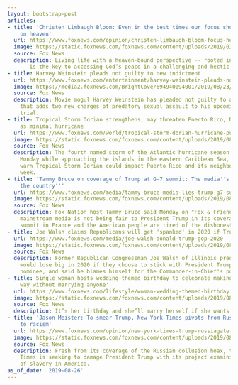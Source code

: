```yaml
---
layout: bootstrap-post
articles:
- title: 'Christen Limbaugh Bloom: Even in the best times our focus should still be
    on heaven'
  url: https://www.foxnews.com/opinion/christen-limbaugh-bloom-focus-heaven
  image: https://static.foxnews.com/foxnews.com/content/uploads/2019/02/shutterstock_674177998.jpg
  source: Fox News
  description: Living life with a heaven-bound perspective -- rooted in faith in Jesus
    -- is the key to accessing God’s peace in a challenging and hectic world.
- title: Harvey Weinstein pleads not guilty to new indictment
  url: https://www.foxnews.com/entertainment/harvey-weinstein-pleads-not-guilty-new-indictment
  image: https://media2.foxnews.com/BrightCove/694940094001/2019/08/23/694940094001_6076359747001_6076167390001-vs.jpg
  source: Fox News
  description: Movie mogul Harvey Weinstein has pleaded not guilty to an indictment
    that adds two new charges of predatory sexual assault to his upcoming New York
    trial.
- title: Tropical Storm Dorian strengthens, may threaten Puerto Rico, Dominican Republic
    as minimal hurricane
  url: https://www.foxnews.com/world/tropical-storm-dorian-hurricane-puerto-rico-dominican-republic-impact
  image: https://static.foxnews.com/foxnews.com/content/uploads/2019/08/DorianMap1.jpg
  source: Fox News
  description: The fourth named storm of the Atlantic hurricane season gathered strength
    Monday while approaching the islands in the eastern Caribbean Sea, as forecasters
    warn Tropical Storm Dorian could impact Puerto Rico and its neighbors later this
    week.
- title: 'Tammy Bruce on coverage of Trump at G-7 summit: The media''s lies are ''harming
    the country'''
  url: https://www.foxnews.com/media/tammy-bruce-media-lies-trump-g7-summit
  image: https://static.foxnews.com/foxnews.com/content/uploads/2019/08/bruce.jpg
  source: Fox News
  description: Fox Nation host Tammy Bruce said Monday on "Fox & Friends" that the
    mainstream media is not being fair to President Trump in its coverage of the G-7
    summit in France and the American people are tired of the dishonesty.
- title: Joe Walsh claims Republicans will get 'spanked' in 2020 if Trump is GOP nominee
  url: https://www.foxnews.com/media/joe-walsh-donald-trump-gop-2020
  image: https://static.foxnews.com/foxnews.com/content/uploads/2019/08/Trump-Walsh-AP.jpg
  source: Fox News
  description: Former Republican Congressman Joe Walsh of Illinois predicted the GOP
    would lose big in 2020 if they choose to stick with President Trump as the party's
    nominee, and said he blames himself for the Commander-in-Chief's political rise.
- title: Single woman hosts wedding-themed birthday to celebrate making it 'all this
    way without marrying anyone'
  url: https://www.foxnews.com/lifestyle/woman-wedding-themed-birthday
  image: https://static.foxnews.com/foxnews.com/content/uploads/2019/08/Michele-Plum-Wedding-KN1.jpg
  source: Fox News
  description: It’s her birthday and she’ll marry herself if she wants to.
- title: 'Jason Meister: To smear Trump, New York Times pivots from Russiagate hoax
    to racism'
  url: https://www.foxnews.com/opinion/new-york-times-trump-russiagate-hoax-racism-jason-meister
  image: https://static.foxnews.com/foxnews.com/content/uploads/2019/08/ContentBroker_contentid-828955aad67e457aaf3e680b94615f1c.png
  source: Fox News
  description: Fresh from its coverage of the Russian collusion hoax, the New York
    Times is seeking to damage President Trump with its project examining the legacy
    of slavery in America.
as_of_date: '2019-08-26'
---
```


